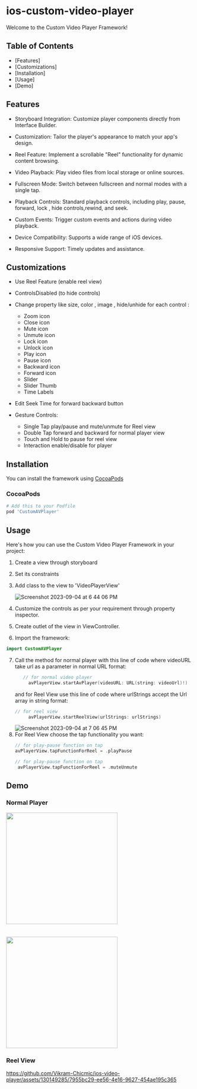 # ios-custom-video-player

Welcome to the Custom Video Player Framework!

## Table of Contents
- [Features]
- [Customizations]
- [Installation]
- [Usage]
- [Demo]

## Features
* Storyboard Integration: Customize player components directly from Interface Builder.

* Customization: Tailor the player's appearance to match your app's design.

* Reel Feature: Implement a scrollable "Reel" functionality for dynamic content browsing.

* Video Playback: Play video files from local storage or online sources.

* Fullscreen Mode: Switch between fullscreen and normal modes with a single tap.

* Playback Controls: Standard playback controls, including play, pause, forward, lock , hide controls,rewind, and seek.

* Custom Events: Trigger custom events and actions during video playback.

* Device Compatibility: Supports a wide range of iOS devices.

* Responsive Support: Timely updates and assistance.

## Customizations
* Use Reel Feature  (enable reel view)

* ControlsDisabled (to hide controls)

* Change property like size, color , image , hide/unhide for each control :
     * Zoom icon     
     * Close icon
     * Mute icon
     * Unmute icon
     * Lock icon
     * Unlock icon
     * Play icon
     * Pause icon
     * Backward icon
     * Forward icon
     * Slider 
     * Slider Thumb
     * Time Labels

* Edit Seek Time for forward backward button
* Gesture Controls:
     * Single Tap play/pause and mute/unmute for Reel view
     * Double Tap forward and backward for normal player view
     * Touch and Hold to pause for reel view
     * Interaction enable/disable for player

## Installation

You can install the framework using [CocoaPods](https://cocoapods.org/)

### CocoaPods

```ruby
# Add this to your Podfile
pod 'CustomAVPlayer'
```


## Usage

Here's how you can use the Custom Video Player Framework in your project:
1. Create a view through storyboard
2. Set its constraints
3. Add class to the view to 'VideoPlayerView'

     ![Screenshot 2023-09-04 at 6 44 06 PM](https://github.com/Vikram-Chicmic/ios-video-player/assets/130149285/4edb74b6-a6e2-4104-8d50-62856c44b069)
4. Customize the controls as per your requirement through property inspector.
5. Create outlet of the view in ViewController.
6.  Import the framework:

```swift
import CustomAVPlayer
```
7. Call the method for normal player with this line of code where videoURL take url as a parameter in normal URL format:
   ```swift
      // for normal video player
        avPlayerView.startAvPlayer(videoURL: URL(string: videoUrl)!)
   ```
   and for Reel View use this line of code where urlStrings accept the Url array in string format: 
   ```swift
   // for reel view
        avPlayerView.startReelView(urlStrings: urlStrings)
   ```
   ![Screenshot 2023-09-04 at 7 06 45 PM](https://github.com/Vikram-Chicmic/ios-video-player/assets/130149285/a1ca71cf-377a-4321-b5ec-884f43a352e0)
8. For Reel View choose the tap functionality you want:
   ```swift
   // for play-pause function on tap
   avPlayerView.tapFunctionForReel = .playPause
   ```
   ```swift
   // for play-pause function on tap
    avPlayerView.tapFunctionForReel = .muteUnmute
   ```

## Demo
### Normal Player
<img src="https://github.com/Vikram-Chicmic/ios-video-player/assets/130149285/62f5c952-e50f-4546-b1db-93bd780ead61" width="300">
<br><br><br>
<img src="https://github.com/Vikram-Chicmic/ios-video-player/assets/130149285/f2988495-65b8-432c-bfd5-6a10dcaeeb33" width="300">


### Reel View
https://github.com/Vikram-Chicmic/ios-video-player/assets/130149285/7955bc29-ee56-4e16-9627-454ae195c365




     
